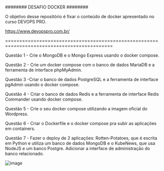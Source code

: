 ########
DESAFIO DOCKER
########

O objetivo desse repositório é fixar o conteúdo de docker apresentado no curso DEVOPS PRO.

https://www.devopspro.com.br/

============================================================================================

Questão 1 - Crie o MongoDB e o Mongo Express usando o docker compose.

Questão 2 - Crie um docker compose com o banco de dados MariaDB e a ferramenta de interface phpMyAdmin.

Questão 3 -Criar o banco de dados PostgreSQL e a ferramenta de interface pgAdmin usando o docker compose.

Questão 4 - Criar o banco de dados Redis e a ferramenta de interface Redis Commander usando docker compose. 

Questão 5 - Crie o seu docker compose utilizando a imagem oficial do Wordpress.

Questão 6 - Criar o Dockerfile e o docker compose pra subir as aplicações em containers.

Questão 7 -  Fazer o deploy de 2 aplicações: Rotten-Potatoes, que é escrita em Python e utiliza um banco de dados MongoDB e o KubeNews, que usa NodeJS e um banco Postgre. Adicionar a interface de administração do banco relacionado.


![image](https://github.com/andreelidio/desafio-profissional-docker/assets/97263573/41ed5da4-07f3-48d1-80fd-ab3cf2776eb5)

